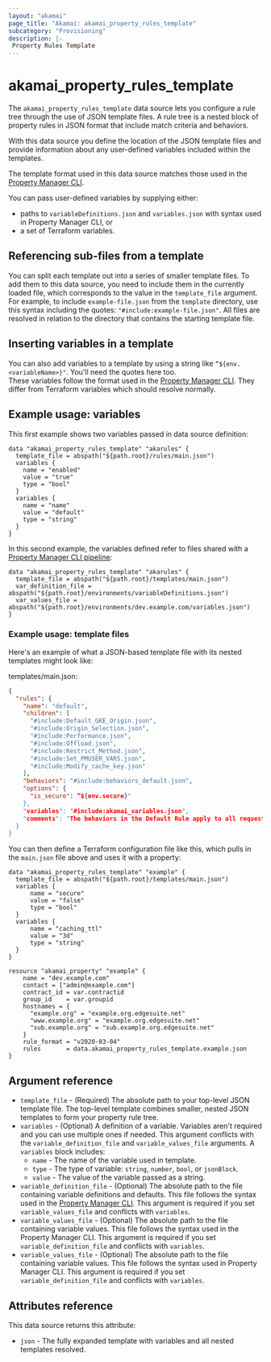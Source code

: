 ```yaml
---
layout: "akamai"
page_title: "Akamai: akamai_property_rules_template"
subcategory: "Provisioning"
description: |-
 Property Rules Template
---
```


# akamai_property_rules_template

The `akamai_property_rules_template` data source lets you configure a rule tree through the use of JSON template files. A rule tree is a nested block of property 
rules in JSON format that include match criteria and behaviors. 

With this data source you define the location of the JSON template files and provide information about any user-defined variables included within the templates.

The template format used in this data source matches those used in the [Property Manager CLI](https://learn.akamai.com/en-us/learn_akamai/getting_started_with_akamai_developers/developer_tools/getstartedpmcli.html#addanewsnippet).

You can pass user-defined variables by supplying either: 

* paths to `variableDefinitions.json` and `variables.json` with syntax used in Property Manager CLI, or 
* a set of Terraform variables.

## Referencing sub-files from a template
You can split each template out into a series of smaller template files. To add 
them to this data source, you need to include them in the currently loaded file, 
which corresponds to the value in the `template_file` argument.  For example, to 
include `example-file.json` from the `template` directory, use this syntax 
including the quotes: `"#include:example-file.json"`.  All files are resolved in 
relation to the directory that contains the starting template file. 

## Inserting variables in a template
You can also add variables to a template by using a string like `“${env.<variableName>}"`. You'll need the quotes here too.  
These variables follow the format used in the [Property Manager CLI](https://github.com/akamai/cli-property-manager#update-the-variabledefinitions-file).  They differ from Terraform variables which should resolve normally.

## Example usage: variables

This first example shows two variables passed in data source definition:

```hcl
data "akamai_property_rules_template" "akarules" {
  template_file = abspath("${path.root}/rules/main.json")
  variables {
    name = "enabled"
    value = "true"
    type = "bool"
  }
  variables {
    name = "name"
    value = "default"
    type = "string"
  }
}
```

In this second example, the variables defined refer to files shared with a [Property Manager CLI pipeline](https://github.com/akamai/cli-property-manager#akamai-pipeline-workflow):

```hcl
data "akamai_property_rules_template" "akarules" {
  template_file = abspath("${path.root}/templates/main.json")
  var_definition_file = abspath("${path.root}/environments/variableDefinitions.json")
  var_values_file = abspath("${path.root}/environments/dev.example.com/variables.json")
}
```

### Example usage: template files

Here's an example of what a JSON-based template file with its nested templates might look like:

templates/main.json:
```json
{
  "rules": {
    "name": "default",
    "children": [
      "#include:Default_GKE_Origin.json",
      "#include:Origin_Selection.json",
      "#include:Performance.json",
      "#include:Offload.json",
      "#include:Restrict_Method.json",
      "#include:Set_PMUSER_VARS.json",
      "#include:Modify_cache_key.json"
    ],
    "behaviors": "#include:behaviors_default.json",
    "options": {
      "is_secure": “${env.secure}"
    },
    "variables": "#include:akamai_variables.json",
    "comments": "The behaviors in the Default Rule apply to all requests for the property hostnames unless another rule overrides the Default Rule settings."
  }
}
```

You can then define a Terraform configuration file like this, which pulls in the `main.json` file above and uses it with a property:

```hcl-terraform
data "akamai_property_rules_template" "example" {
  template_file = abspath("${path.root}/templates/main.json")
  variables {
      name = "secure"
      value = "false"
      type = "bool"
  }
  variables {
      name = "caching_ttl"
      value = "3d"
      type = "string"
  }
}

resource "akamai_property" "example" {
    name = "dev.example.com"
    contact = ["admin@example.com"]
    contract_id = var.contractid
    group_id    = var.groupid
    hostnames = {
      "example.org" = "example.org.edgesuite.net"
      "www.example.org" = "example.org.edgesuite.net" 
      "sub.example.org" = "sub.example.org.edgesuite.net"
    }
    rule_format = "v2020-03-04"
    rules       = data.akamai_property_rules_template.example.json
}
```

## Argument reference

* `template_file` - (Required) The absolute path to your top-level JSON template file. The top-level template combines smaller, nested JSON templates to form your property rule tree.
* `variables` - (Optional) A definition of a variable. Variables aren't required and you can use multiple ones if needed. This argument conflicts with the `variable_definition_file` and `variable_values_file` arguments. A `variables` block includes:
    * `name` - The name of the variable used in template.
    * `type` - The type of variable: `string`, `number`, `bool`, or `jsonBlock`.
    * `value` - The value of the variable passed as a string.
* `variable_definition_file` - (Optional) The absolute path to the file containing variable definitions and defaults. This file follows the syntax used in the [Property Manager CLI](https://github.com/akamai/cli-property-manager). This argument is required if you set `variable_values_file` and conflicts with `variables`.
* `variable_values_file` - (Optional) The absolute path to the file containing variable values. This file follows the syntax used in the Property Manager CLI. This argument is required if you set `variable_definition_file` and conflicts with `variables`.
* `variable_values_file` - (Optional) The absolute path to the file containing variable values. This file follows the syntax used in Property Manager CLI. This argument is required if you set `variable_definition_file` and conflicts with `variables`.

## Attributes reference

This data source returns this attribute:

* `json` - The fully expanded template with variables and all nested templates resolved.
